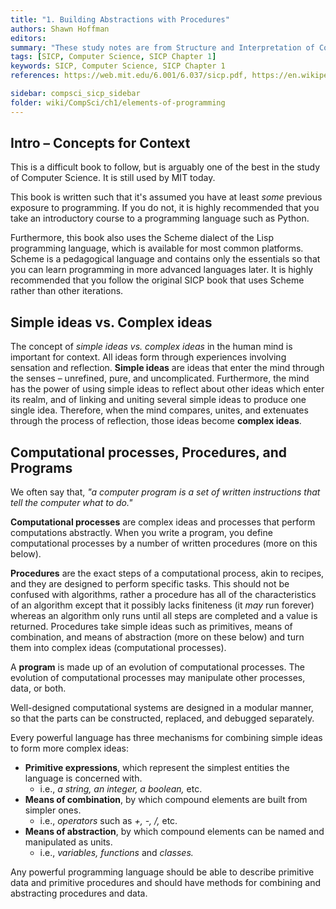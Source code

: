 ```yaml
---
title: "1. Building Abstractions with Procedures"
authors: Shawn Hoffman
editors: 
summary: "These study notes are from Structure and Interpretation of Computer Programs - 2nd Edition (MIT Electrical Engineering and Computer Science) by Abelson, H. and Sussman, G."
tags: [SICP, Computer Science, SICP Chapter 1]
keywords: SICP, Computer Science, SICP Chapter 1
references: https://web.mit.edu/6.001/6.037/sicp.pdf, https://en.wikipedia.org/wiki/An_Essay_Concerning_Human_Understanding

sidebar: compsci_sicp_sidebar
folder: wiki/CompSci/ch1/elements-of-programming
---
```


## Intro – Concepts for Context

This is a difficult book to follow, but is arguably one of the best in the study of Computer Science. It is still used by MIT today.

This book is written such that it's assumed you have at least *some* previous exposure to programming. If you do not, it is highly recommended that you take an introductory course to a programming language such as Python.

Furthermore, this book also uses the Scheme dialect of the Lisp programming language, which is available for most common platforms. Scheme is a pedagogical language and contains only the essentials so that you can learn programming in more advanced languages later. It is highly recommended that you follow the original SICP book that uses Scheme rather than other iterations.

## Simple ideas vs. Complex ideas

The concept of *simple ideas vs. complex ideas* in the human mind is important for context. All ideas form through experiences involving sensation and reflection. **Simple ideas** are ideas that enter the mind through the senses – unrefined, pure, and uncomplicated. Furthermore, the mind has the power of using simple ideas to reflect about other ideas which enter its realm, and of linking and uniting several simple ideas to produce one single idea. Therefore, when the mind compares, unites, and extenuates through the process of reflection, those ideas become **complex ideas**.

## Computational processes, Procedures, and Programs

We often say that, *"a computer program is a set of written instructions that tell the computer what to do."*

**Computational processes** are complex ideas and processes that perform computations abstractly. When you write a program, you define computational processes by a number of written procedures (more on this below).

**Procedures** are the exact steps of a computational process, akin to recipes, and they are designed to perform specific tasks. This should not be confused with algorithms, rather a procedure has all of the characteristics of an algorithm except that it possibly lacks finiteness (it *may* run forever) whereas an algorithm only runs until all steps are completed and a value is returned. Procedures take simple ideas such as primitives, means of combination, and means of abstraction (more on these below) and turn them into complex ideas (computational processes).

A **program** is made up of an evolution of computational processes. The evolution of computational processes may manipulate other processes, data, or both.

Well-designed computational systems are designed in a modular manner, so that the parts can be constructed, replaced, and debugged separately.

Every powerful language has three mechanisms for combining simple ideas to form more complex ideas:

- **Primitive expressions**, which represent the simplest entities the language is concerned with.
  - i.e., *a string, an integer, a boolean,* etc.
- **Means of combination**, by which compound elements are built from simpler ones.
  - i.e., *operators* such as *+, -, /,* etc.
- **Means of abstraction**, by which compound elements can be named and manipulated as units.
  - i.e., *variables, functions* and *classes.*

Any powerful programming language should be able to describe primitive data and primitive procedures and should have methods for combining and abstracting procedures and data.
